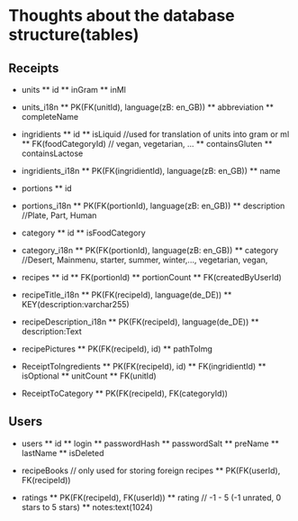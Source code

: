 Thoughts about the database structure(tables)
=============================================

Receipts
--------

* units
** id
** inGram
** inMl
* units_i18n 
** PK(FK(unitId), language(zB: en_GB))
** abbreviation
** completeName

* ingridients
** id
** isLiquid    //used for translation of units into gram or ml
** FK(foodCategoryId) // vegan, vegetarian, ...
** containsGluten
** containsLactose
* ingridients_i18n
** PK(FK(ingridientId), language(zB: en_GB))
** name

* portions
** id
* portions_i18n
** PK(FK(portionId), language(zB: en_GB))
** description  //Plate, Part, Human

* category
** id
** isFoodCategory
* category_i18n
** PK(FK(portionId), language(zB: en_GB))
** category  //Desert, Mainmenu, starter, summer, winter,..., vegetarian, vegan, 

* recipes
** id
** FK(portionId)
** portionCount
** FK(createdByUserId)

* recipeTitle_i18n
** PK(FK(recipeId), language(de_DE))
** KEY(description:varchar255)

* recipeDescription_i18n
** PK(FK(recipeId), language(de_DE))
** description:Text

* recipePictures
** PK(FK(recipeId), id)
** pathToImg

* ReceiptToIngredients
** PK(FK(recipeId), id)
** FK(ingridientId)
** isOptional
** unitCount
** FK(unitId)

* ReceiptToCategory
** PK(FK(recipeId), FK(categoryId))

Users
-----

* users
** id
** login
** passwordHash
** passwordSalt
** preName
** lastName
** isDeleted

* recipeBooks  // only used for storing foreign recipes
** PK(FK(userId), FK(recipeId))

* ratings
** PK(FK(recipeId), FK(userId))
** rating       // -1 - 5 (-1 unrated, 0 stars to 5 stars)
** notes:text(1024)






